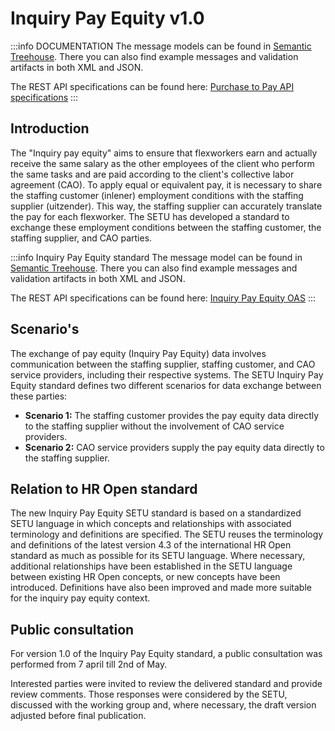 # Inquiry Pay Equity v1.0

:::info DOCUMENTATION
The message models can be found in [Semantic Treehouse](https://setu.semantic-treehouse.nl/specifications). There you can also find example messages and validation artifacts in both XML and JSON.

The REST API specifications can be found here: [Purchase to Pay API specifications](../api/oas-gelijkwaardige-beloning.mdx)
:::

## Introduction
 
The "Inquiry pay equity" aims to ensure that flexworkers earn and actually receive the same salary as the other employees of the client who perform the same tasks and are paid according to the client's collective labor agreement (CAO). To apply equal or equivalent pay, it is necessary to share the staffing customer (inlener) employment conditions with the staffing supplier (uitzender). This way, the staffing supplier can accurately translate the pay for each flexworker. The SETU has developed a standard to exchange these employment conditions between the staffing customer, the staffing supplier, and CAO parties.


:::info Inquiry Pay Equity standard 
The message model can be found in [Semantic Treehouse](https://setu.semantic-treehouse.nl/message-model/MessageModel_881f9d0c-bdb8-4848-93b2-b45e6624950d). There you can also find example messages and validation artifacts in both XML and JSON.

The REST API specifications can be found here: [Inquiry Pay Equity OAS](../api/oas-gelijkwaardige-beloning.mdx)
:::




## Scenario's

The exchange of pay equity (Inquiry Pay Equity) data involves communication between the staffing supplier, staffing customer, and CAO service providers, including their respective systems. The SETU Inquiry Pay Equity standard defines two different scenarios for data exchange between these parties:

- **Scenario 1:** The staffing customer provides the pay equity data directly to the staffing supplier without the involvement of CAO service providers.
- **Scenario 2:** CAO service providers supply the pay equity data directly to the staffing supplier.


## Relation to HR Open standard


The new Inquiry Pay Equity SETU standard is based on a standardized SETU language in which concepts and relationships with associated terminology and definitions are specified. The SETU reuses the terminology and definitions of the latest version 4.3 of the international HR Open standard as much as possible for its SETU language. Where necessary, additional relationships have been established in the SETU language between existing HR Open concepts, or new concepts have been introduced. Definitions have also been improved and made more suitable for the inquiry pay equity context.

## Public consultation
For version 1.0 of the Inquiry Pay Equity standard, a public consultation was performed from 7 april till 2nd of May.

Interested parties were invited to review the delivered standard and provide review comments. Those responses were considered by the SETU, discussed with the working group and, where necessary, the draft version adjusted before final publication.